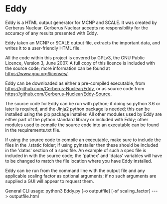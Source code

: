 # Eddy

Eddy is a HTML output generator for MCNP and SCALE. It was created by Cerberus Nuclear. Cerberus Nuclear accepts no 
responsibility for the accuracy of any results presented with Eddy. 

Eddy taken an MCNP or SCALE output file, extracts the important data, 
and writes it to a user-friendly HTML file. 

All the code within this project is covered by GPLv3, the GNU Public Licence, Version 3, June 2007. A full copy of this 
licence is included with the source code; more information can be found at <https://www.gnu.org/licenses/>.

Eddy can be downloaded as either a pre-compiled executable, from <https://github.com/Cerberus-Nuclear/Eddy>,
or as source code from <https://github.com/Cerberus-Nuclear/Eddy-Source>.

The source code for Eddy can be run with python; if doing so python 3.6 or later is required, and the Jinja2 python 
package is needed; this can be installed using the pip package installer.
All other modules used by Eddy are either part of the python standard library or included with Eddy; other modules used 
to compile the source code into an executable can be found in the requirements.txt file.

If using the source code to compile an executable, make sure to include the files in the .\static folder; if using 
pyinstaller then these should be included in the 'datas' section of a spec file. An example of such a spec file is
included in with the source code; the 'pathex' and 'datas' variables will have to be changed to match the file location
where you have Eddy installed.

Eddy can be run from the command line with the output file and any applicable scaling factor as optional arguments;
if no such arguments are supplied a GUI will appear to request them.



General CLI usage: python3 Eddy.py [-o outputfile] [-sf scaling_factor] ---> outputfile.html 




